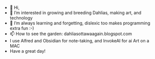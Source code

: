 - 👋 Hi,
- 👀 I’m interested in growing and breeding Dahlias, making art, and technology
- 🌱 I’m always learning and forgetting, dislexic too makes programming extra fun :-)
- 📫 How to see the garden: dahliasottawaagain.blogspot.com
- I use Alfred and Obsidian for note-taking, and InvokeAI for ai Art on a MAC
- Have a great day!

<!---
smile4yourself/smile4yourself is a ✨ special ✨ repository because its `README.md` (this file) appears on your GitHub profile.
You can click the Preview link to take a look at your changes.
--->
